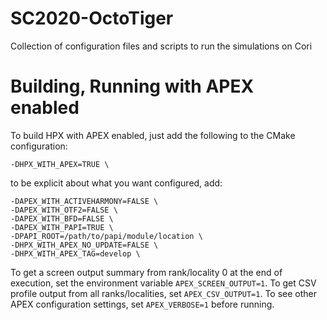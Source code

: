 # SC2020-OctoTiger
Collection of configuration files and scripts to run the simulations on Cori

# Building, Running with APEX enabled
To build HPX with APEX enabled, just add the following to the CMake configuration:
```
-DHPX_WITH_APEX=TRUE \
```
to be explicit about what you want configured, add:
```
-DAPEX_WITH_ACTIVEHARMONY=FALSE \
-DAPEX_WITH_OTF2=FALSE \
-DAPEX_WITH_BFD=FALSE \
-DAPEX_WITH_PAPI=TRUE \
-DPAPI_ROOT=/path/to/papi/module/location \
-DHPX_WITH_APEX_NO_UPDATE=FALSE \
-DHPX_WITH_APEX_TAG=develop \
```
To get a screen output summary from rank/locality 0 at the end of execution, set the environment variable `APEX_SCREEN_OUTPUT=1`.  To get CSV profile output from all ranks/localities, set `APEX_CSV_OUTPUT=1`.  To see other APEX configuration settings, set `APEX_VERBOSE=1` before running.
